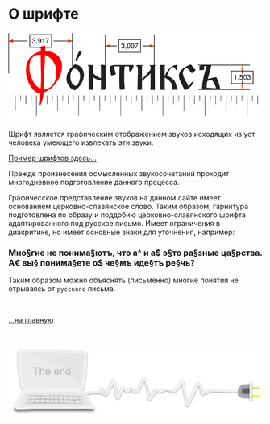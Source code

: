 <div class="navi"><nav id="navi"><!-- js --></nav></div>


# О шрифте

<span id="fert-font-img" class="img" onclick="imgResize()">![img](assets/svg/fert-font.svg)</span>

Шрифт является графическим отображением звуков исходящих из уст человека умеющего извлекать эти звуки. 

[Пример шрифтов здесь…](https://a374ru.github.io/fontstest)

Прежде произнесения осмысленных звукосочетаний проходит многодневное подготовление данного процесса.

Графичесское представление звуков на данном сайте имеет основанием церковно-славянское слово. Таким образом, гарнитура подготовлена по образу и поддобию церковно-славянского шрифта адаптированного под русское письмо. Имеет ограничения в диакритике, но имеет основные знаки для уточнения, например:

### Мно§гие не понима§ютъ, что а^ и а$ э§то ра§зные ца§рства. А€ вы§ понима§ете о$ че§мъ иде§тъ ре§чь?

Таким образом можно объяснять (письменно) многие понятия не отрываясь от `русского` письма.



<br>

[…на главную](/)

<br>

<span id="dobro-day-img-2" class="img" onclick="imgResize()">![img](assets/svg/comp-end.svg)</span>


<script src="assets/js/navi.js"></script>
